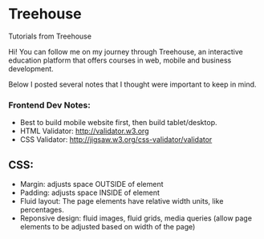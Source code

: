 # Treehouse
Tutorials from Treehouse

Hi! You can follow me on my journey through Treehouse, an interactive education platform that offers courses in web, mobile and business development. 

Below I posted several notes that I thought were important to keep in mind.

### Frontend Dev Notes: 
- Best to build mobile website first, then build tablet/desktop.
- HTML Validator: http://validator.w3.org
- CSS Validator: http://jigsaw.w3.org/css-validator/validator

## CSS:
- Margin: adjusts space OUTSIDE of element
- Padding: adjusts space INSIDE of element
- Fluid layout: The page elements have relative width units, like percentages.
- Reponsive design: fluid images, fluid grids, media queries (allow page elements to be adjusted based on width of the page)
